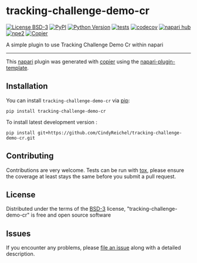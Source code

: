 # tracking-challenge-demo-cr

[![License BSD-3](https://img.shields.io/pypi/l/tracking-challenge-demo-cr.svg?color=green)](https://github.com/CindyReichel/tracking-challenge-demo-cr/raw/main/LICENSE)
[![PyPI](https://img.shields.io/pypi/v/tracking-challenge-demo-cr.svg?color=green)](https://pypi.org/project/tracking-challenge-demo-cr)
[![Python Version](https://img.shields.io/pypi/pyversions/tracking-challenge-demo-cr.svg?color=green)](https://python.org)
[![tests](https://github.com/CindyReichel/tracking-challenge-demo-cr/workflows/tests/badge.svg)](https://github.com/CindyReichel/tracking-challenge-demo-cr/actions)
[![codecov](https://codecov.io/gh/CindyReichel/tracking-challenge-demo-cr/branch/main/graph/badge.svg)](https://codecov.io/gh/CindyReichel/tracking-challenge-demo-cr)
[![napari hub](https://img.shields.io/endpoint?url=https://api.napari-hub.org/shields/tracking-challenge-demo-cr)](https://napari-hub.org/plugins/tracking-challenge-demo-cr)
[![npe2](https://img.shields.io/badge/plugin-npe2-blue?link=https://napari.org/stable/plugins/index.html)](https://napari.org/stable/plugins/index.html)
[![Copier](https://img.shields.io/endpoint?url=https://raw.githubusercontent.com/copier-org/copier/master/img/badge/badge-grayscale-inverted-border-purple.json)](https://github.com/copier-org/copier)

   A simple plugin to use Tracking Challenge Demo Cr within napari

----------------------------------

This [napari] plugin was generated with [copier] using the [napari-plugin-template].

<!--
Don't miss the full getting started guide to set up your new package:
https://github.com/napari/napari-plugin-template#getting-started

and review the napari docs for plugin developers:
https://napari.org/stable/plugins/index.html
-->

## Installation

You can install `tracking-challenge-demo-cr` via [pip]:

    pip install tracking-challenge-demo-cr



To install latest development version :

    pip install git+https://github.com/CindyReichel/tracking-challenge-demo-cr.git


## Contributing

Contributions are very welcome. Tests can be run with [tox], please ensure
the coverage at least stays the same before you submit a pull request.

## License

Distributed under the terms of the [BSD-3] license,
"tracking-challenge-demo-cr" is free and open source software

## Issues

If you encounter any problems, please [file an issue] along with a detailed description.

[napari]: https://github.com/napari/napari
[copier]: https://copier.readthedocs.io/en/stable/
[@napari]: https://github.com/napari
[MIT]: http://opensource.org/licenses/MIT
[BSD-3]: http://opensource.org/licenses/BSD-3-Clause
[GNU GPL v3.0]: http://www.gnu.org/licenses/gpl-3.0.txt
[GNU LGPL v3.0]: http://www.gnu.org/licenses/lgpl-3.0.txt
[Apache Software License 2.0]: http://www.apache.org/licenses/LICENSE-2.0
[Mozilla Public License 2.0]: https://www.mozilla.org/media/MPL/2.0/index.txt
[napari-plugin-template]: https://github.com/napari/napari-plugin-template

[file an issue]: https://github.com/CindyReichel/tracking-challenge-demo-cr/issues

[napari]: https://github.com/napari/napari
[tox]: https://tox.readthedocs.io/en/latest/
[pip]: https://pypi.org/project/pip/
[PyPI]: https://pypi.org/
